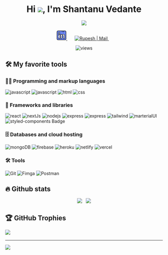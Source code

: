 <h1 align="center">Hi <img src="https://media.giphy.com/media/hvRJCLFzcasrR4ia7z/giphy.gif" width="28">, I'm Shantanu Vedante</h1>

<p align="center">
<img src="https://readme-typing-svg.herokuapp.com?font=Poppins&weight=700&size=28&duration=3500&pause=1000&color=A177FE&width=350&center=true&width=480&lines=%3C+Full+Stack+Developer+%2F%3E;%3C+CyberSecurity+Enthusiast+%2F%3E">
</p>

<p align='center'>
  <a href="https://www.linkedin.com/in/shantanuvedante23">
    <img height="30" src="https://raw.githubusercontent.com/8bithemant/8bithemant/master/linkedin.png?raw=true" alt="Shantanu Vedante | LinkedIn">
  </a>&nbsp;&nbsp;
  </a>&nbsp;&nbsp;
  <a href="mailto:shantanuvedante3@gmail.com">
    <img height="32" src="https://user-images.githubusercontent.com/29790345/184528214-8f168ffd-5a4c-4d30-8d6b-917568924fbb.png?raw=true" alt="Rupesh | Mail">
  </a>&nbsp;&nbsp;
</p>

<p align="center">
    <img alt="views" title="GitHub profile views" src="https://komarev.com/ghpvc/?username=Rupesh-2003&color=a177fe&style=for-the-badge"/>
</p>

## 🛠️ My favorite tools

### 👨‍💻 Programming and markup languages

<p>
    <img alt="javascript" src="https://img.shields.io/badge/JavaScript-323330?style=for-the-badge&logo=javascript&logoColor=F7DF1E">
    <img alt="javascript" src="https://img.shields.io/badge/python-3670A0?style=for-the-badge&logo=python&logoColor=ffdd54">
     <img alt="html" src="https://img.shields.io/badge/HTML5-E34F26?style=for-the-badge&logo=html5&logoColor=white">
    <img alt="css" src="https://img.shields.io/badge/CSS3-1572B6?style=for-the-badge&logo=css3&logoColor=white">
</p>

### 🧰 Frameworks and libraries

<p>
    <img alt="react" src="https://img.shields.io/badge/React-20232A?style=for-the-badge&logo=react&logoColor=61DAFB">
    <img alt="nextJs" src="https://img.shields.io/badge/next.js-000000?style=for-the-badge&logo=nextdotjs&logoColor=white">
    <img alt="nodejs" src="https://img.shields.io/badge/Node.js-339933?style=for-the-badge&logo=nodedotjs&logoColor=white">
    <img alt="express" src="https://img.shields.io/badge/Express.js-000000?style=for-the-badge&logo=express&logoColor=white">
    <img alt="express" src="https://img.shields.io/badge/Flask-000000?style=for-the-badge&logo=flask&logoColor=white">
    <img alt="tailwind" src="https://img.shields.io/badge/Tailwind_CSS-38B2AC?style=for-the-badge&logo=tailwind-css&logoColor=white">
    <img alt="marterialUI" src="https://img.shields.io/badge/Material%20UI-007FFF?style=for-the-badge&logo=mui&logoColor=white">
  <img alt="styled-components Badge" src="https://img.shields.io/badge/styled--components-DB7093?logo=styledcomponents&logoColor=fff&style=for-the-badge">
</p>

### 🗄️ Databases and cloud hosting

<p>

<img alt="mongoDB" src="https://img.shields.io/badge/MongoDB-4EA94B?style=for-the-badge&logo=mongodb&logoColor=white">
<img alt="firebase" src="https://img.shields.io/badge/firebase-ffca28?style=for-the-badge&logo=firebase&logoColor=black">
<img alt="heroku" src="https://img.shields.io/badge/Heroku-430098?style=for-the-badge&logo=heroku&logoColor=white">
<img alt="netlify" src="https://img.shields.io/badge/Netlify-00C7B7?style=for-the-badge&logo=netlify&logoColor=white">
<img alt="vercel" src="https://img.shields.io/badge/Vercel-000000?style=for-the-badge&logo=vercel&logoColor=white">

</p>

### 🛠️ Tools

<p>

<img alt="Git" src="https://img.shields.io/badge/Git-F05032?logo=git&logoColor=fff&style=for-the-badge">
<img alt="Fimga" src="https://img.shields.io/badge/Figma-F24E1E?style=for-the-badge&logo=figma&logoColor=white">
<img alt="Postman" src="https://img.shields.io/badge/Postman-FF6C37?logo=postman&logoColor=fff&style=for-the-badge">

## 🔥 Github stats
<p align="center">
  <img width="40%" src="https://github-readme-stats.vercel.app/api?username=Rupesh-2003&show_icons=true&theme=aura" />
  &nbsp;
  <img width="40%" src="https://streak-stats.demolab.com?user=Rupesh-2003&background=15141B&ring=A177FE&currStreakNum=61FECA&fire=61FECA&sideLabels=A177FE&currStreakLabel=A177FE&dates=61FECA&sideNums=A177FE" />
</p>

## 🏆 GitHub Trophies
![](https://github-profile-trophy.vercel.app/?username=coderx0319&theme=gitdimmed&no-frame=false&no-bg=true&margin-w=4)

---
[![](https://visitcount.itsvg.in/api?id=coderx0319&icon=0&color=0)](https://visitcount.itsvg.in)
